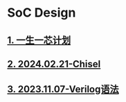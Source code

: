 # SoC Design

## [1. 一生一芯计划](Chip/1.%20一生一芯计划.md)

## [2. 2024.02.21-Chisel](Chip/2.%202024.02.21-Chisel.md)

## [3. 2023.11.07-Verilog语法](Chip/3.%202023.11.07-Verilog语法.md)